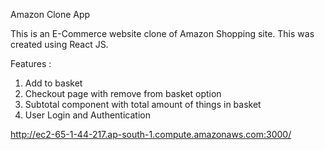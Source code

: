 Amazon Clone App

This is an E-Commerce website clone of Amazon Shopping site. This was created using React JS.

Features :

1. Add to basket
2. Checkout page with remove from basket option
3. Subtotal component with total amount of things in basket
4. User Login and Authentication


http://ec2-65-1-44-217.ap-south-1.compute.amazonaws.com:3000/
